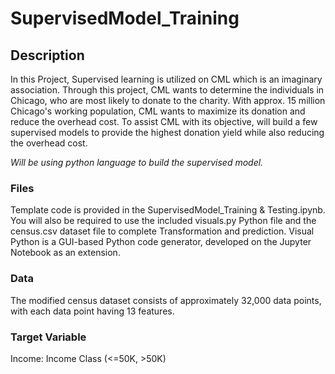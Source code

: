 # SupervisedModel_Training

## Description 

In this Project, Supervised learning is utilized on CML which is an imaginary association. Through this project, CML wants to determine the individuals in Chicago, who are most likely to donate to the charity. With approx. 15 million Chicago's working population, CML wants to maximize its donation and reduce the overhead cost. To assist CML with its objective, will build a few supervised models to provide the highest donation yield while also reducing the overhead cost. 

*Will be using python language to build the supervised model.*

### Files

Template code is provided in the SupervisedModel_Training & Testing.ipynb. You will also be required to use the included visuals.py Python file and the census.csv dataset file to complete Transformation and prediction. Visual Python is a GUI-based Python code generator, developed on the Jupyter Notebook as an extension.

### Data

The modified census dataset consists of approximately 32,000 data points, with each data point having 13 features.

### Target Variable
Income: Income Class (<=50K, >50K)


